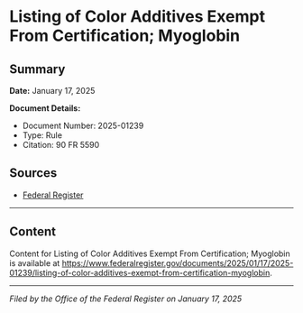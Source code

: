 # Listing of Color Additives Exempt From Certification; Myoglobin

## Summary

**Date:** January 17, 2025

**Document Details:**
- Document Number: 2025-01239
- Type: Rule
- Citation: 90 FR 5590

## Sources
- [Federal Register](https://www.federalregister.gov/documents/2025/01/17/2025-01239/listing-of-color-additives-exempt-from-certification-myoglobin)

---

## Content

Content for Listing of Color Additives Exempt From Certification; Myoglobin is available at https://www.federalregister.gov/documents/2025/01/17/2025-01239/listing-of-color-additives-exempt-from-certification-myoglobin.

---

*Filed by the Office of the Federal Register on January 17, 2025*
